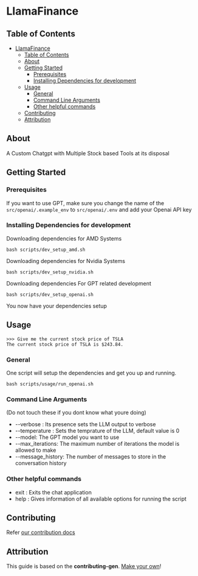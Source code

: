 # LlamaFinance

## Table of Contents

- [LlamaFinance](#stock-gpt)
  - [Table of Contents](#table-of-contents)
  - [About ](#about-)
  - [Getting Started ](#getting-started-)
    - [Prerequisites](#prerequisites)
    - [Installing Dependencies for development](#installing-dependencies-for-development)
  - [Usage ](#usage-)
    - [General](#general)
    - [Command Line Arguments](#command-line-arguments)
    - [Other helpful commands](#other-helpful-commands)
  - [Contributing](#contributing)
  - [Attribution](#attribution)

## About <a name = "about"></a>

A Custom Chatgpt with Multiple Stock based Tools at its disposal

## Getting Started <a name = "getting_started"></a>

### Prerequisites

If you want to use GPT, make sure you change the name of the `src/openai/.example_env` to `src/openai/.env` and add your Openai API key

### Installing Dependencies for development

Downloading dependencies for AMD Systems

```
bash scripts/dev_setup_amd.sh
```

Downloading dependencies for Nvidia Systems

```
bash scripts/dev_setup_nvidia.sh
```

Downloading dependencies For GPT related development 

```
bash scripts/dev_setup_openai.sh
```

You now have your dependencies setup

## Usage <a name = "usage"></a>

```
>>> Give me the current stock price of TSLA
The current stock price of TSLA is $243.84.
```

### General<a name = "general"></a>

One script will setup the dependencies and get you up and running.

```
bash scripts/usage/run_openai.sh
```

### Command Line Arguments<a name = "command-line-arguments"></a>

(Do not touch these if you dont know what youre doing)

- --verbose : Its presence sets the LLM output to verbose
- --temperature : Sets the temprature of the LLM, default value is 0 
- --model: The GPT model you want to use
- --max_iterations: The maximum number of iterations the model is allowed to make
- --message_history: The number of messages to store in the conversation history

### Other helpful commands
- exit : Exits the chat application
- help : Gives information of all available options for running the script

## Contributing

Refer <a href="">our contribution docs</a>

## Attribution
This guide is based on the **contributing-gen**. [Make your own](https://github.com/bttger/contributing-gen)!
